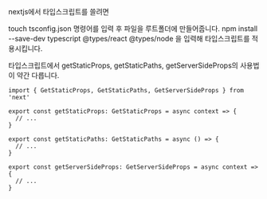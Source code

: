 nextjs에서 타입스크립트를 쓸려면

touch tsconfig.json 명령어를 입력 후 파일을 루트폴더에 만들어줍니다.
npm install --save-dev typescript @types/react @types/node 을 입력해 타입스크립트를 적용시킵니다.

타입스크립트에서 getStaticProps, getStaticPaths, getServerSideProps의 사용법이 약간 다릅니다.

```
import { GetStaticProps, GetStaticPaths, GetServerSideProps } from 'next'

export const getStaticProps: GetStaticProps = async context => {
  // ...
}

export const getStaticPaths: GetStaticPaths = async () => {
  // ...
}

export const getServerSideProps: GetServerSideProps = async context => {
  // ...
}
```

